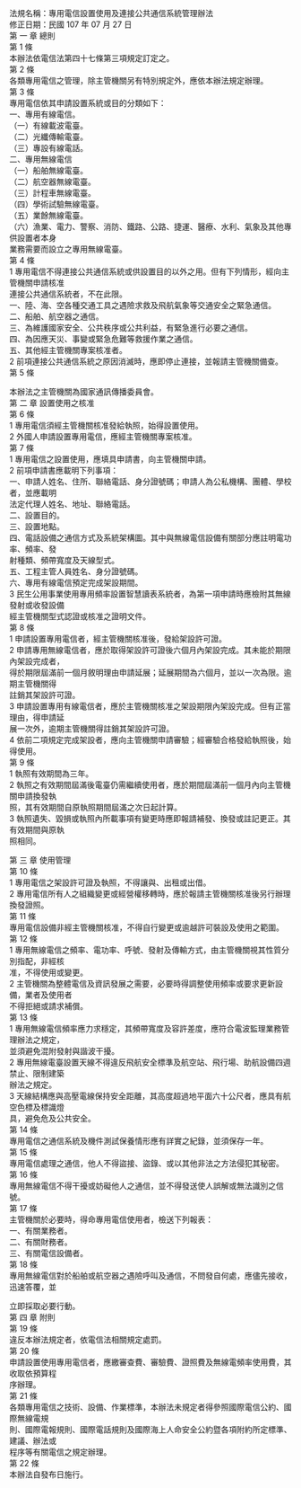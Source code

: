 法規名稱：專用電信設置使用及連接公共通信系統管理辦法  
修正日期：民國 107 年 07 月 27 日  
第 一 章 總則  
第 1 條  
本辦法依電信法第四十七條第三項規定訂定之。  
第 2 條  
各類專用電信之管理，除主管機關另有特別規定外，應依本辦法規定辦理。  
第 3 條  
專用電信依其申請設置系統或目的分類如下：  
一、專用有線電信。  
（一）有線載波電臺。  
（二）光纖傳輸電臺。  
（三）專設有線電話。  
二、專用無線電信  
（一）船舶無線電臺。  
（二）航空器無線電臺。  
（三）計程車無線電臺。  
（四）學術試驗無線電臺。  
（五）業餘無線電臺。  
（六）漁業、電力、警察、消防、鐵路、公路、捷運、醫療、水利、氣象及其他專供設置者本身  
業務需要而設立之專用無線電臺。  
第 4 條  
1 專用電信不得連接公共通信系統或供設置目的以外之用。但有下列情形，經向主管機關申請核准  
連接公共通信系統者，不在此限。  
一、陸、海、空各種交通工具之遇險求救及飛航氣象等交通安全之緊急通信。  
二、船舶、航空器之通信。  
三、為維護國家安全、公共秩序或公共利益，有緊急進行必要之通信。  
四、為因應天災、事變或緊急危難等救援作業之通信。  
五、其他經主管機關專案核准者。  
2 前項連接公共通信系統之原因消滅時，應即停止連接，並報請主管機關備查。  
第 5 條  


本辦法之主管機關為國家通訊傳播委員會。  
第 二 章 設置使用之核准  
第 6 條  
1 專用電信須經主管機關核准發給執照，始得設置使用。  
2 外國人申請設置專用電信，應經主管機關專案核准。  
第 7 條  
1 專用電信之設置使用，應填具申請書，向主管機關申請。  
2 前項申請書應載明下列事項：  
一、申請人姓名、住所、聯絡電話、身分證號碼；申請人為公私機構、團體、學校者，並應載明  
法定代理人姓名、地址、聯絡電話。  
二、設置目的。  
三、設置地點。  
四、電話設備之通信方式及系統架構圖。其中與無線電信設備有關部分應註明電功率、頻率、發  
射種類、頻帶寬度及天線型式。  
五、工程主管人員姓名、身分證號碼。  
六、專用有線電信預定完成架設期間。  
3 民生公用事業使用專用頻率設置智慧讀表系統者，為第一項申請時應檢附其無線發射或收發設備  
經主管機關型式認證或核准之證明文件。  
第 8 條  
1 申請設置專用電信者，經主管機關核准後，發給架設許可證。  
2 申請專用無線電信者，應於取得架設許可證後六個月內架設完成。其未能於期限內架設完成者，  
得於期限屆滿前一個月敘明理由申請延展；延展期間為六個月，並以一次為限。逾期主管機關得  
註銷其架設許可證。  
3 申請設置專用有線電信者，應於主管機關核准之架設期限內架設完成。但有正當理由，得申請延  
展一次外，逾期主管機關得註銷其架設許可證。  
4 依前二項規定完成架設者，應向主管機關申請審驗；經審驗合格發給執照後，始得使用。  
第 9 條  
1 執照有效期間為三年。  
2 執照之有效期間屆滿後電臺仍需繼續使用者，應於期間屆滿前一個月內向主管機關申請換發執  
照，其有效期間自原執照期間屆滿之次日起計算。  
3 執照遺失、毀損或執照內所載事項有變更時應即報請補發、換發或註記更正。其有效期間與原執  
照相同。  


第 三 章 使用管理  
第 10 條  
1 專用電信之架設許可證及執照，不得讓與、出租或出借。  
2 專用電信所有人之組織變更或經營權移轉時，應於報請主管機關核准後另行辦理換發證照。  
第 11 條  
專用電信設備非經主管機關核准，不得自行變更或逾越許可裝設及使用之範圍。  
第 12 條  
1 專用無線電信之頻率、電功率、呼號、發射及傳輸方式，由主管機關視其性質分別指配，非經核  
准，不得使用或變更。  
2 主管機關為整體電信及資訊發展之需要，必要時得調整使用頻率或要求更新設備，業者及使用者  
不得拒絕或請求補償。  
第 13 條  
1 專用無線電信頻率應力求穩定，其頻帶寬度及容許差度，應符合電波監理業務管理辦法之規定，  
並須避免混附發射與諧波干擾。  
2 專用無線電臺設置天線不得違反飛航安全標準及航空站、飛行場、助航設備四週禁止、限制建築  
辦法之規定。  
3 天線結構應與高壓電線保持安全距離，其高度超過地平面六十公尺者，應具有航空色標及標識燈  
具，避免危及公共安全。  
第 14 條  
專用電信之通信系統及機件測試保養情形應有詳實之紀錄，並須保存一年。  
第 15 條  
專用電信處理之通信，他人不得盜接、盜錄、或以其他非法之方法侵犯其秘密。  
第 16 條  
專用無線電信不得干擾或妨礙他人之通信，並不得發送使人誤解或無法識別之信號。  
第 17 條  
主管機關於必要時，得命專用電信使用者，檢送下列報表：  
一、有關業務者。  
二、有關財務者。  
三、有關電信設備者。  
第 18 條  
專用無線電信對於船舶或航空器之遇險呼叫及通信，不問發自何處，應儘先接收，迅速答覆，並  


立即採取必要行動。  
第 四 章 附則  
第 19 條  
違反本辦法規定者，依電信法相關規定處罰。  
第 20 條  
申請設置使用專用電信者，應繳審查費、審驗費、證照費及無線電頻率使用費，其收取依預算程  
序辦理。  
第 21 條  
各類專用電信之技術、設備、作業標準，本辦法未規定者得參照國際電信公約、國際無線電規  
則、國際電報規則、國際電話規則及國際海上人命安全公約暨各項附約所定標準、建議、辦法或  
程序等有關電信之規定辦理。  
第 22 條  
本辦法自發布日施行。  


